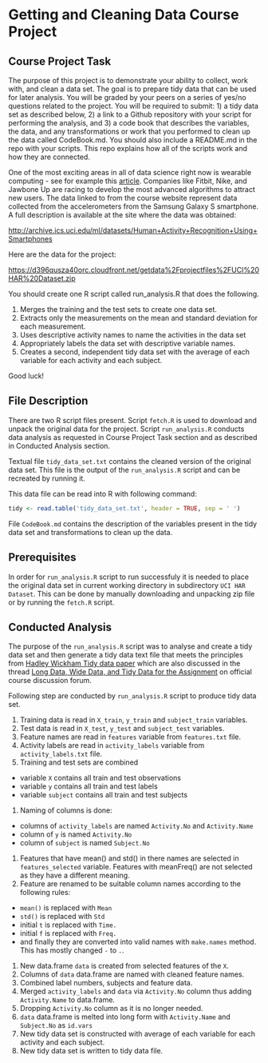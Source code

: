 Getting and Cleaning Data Course Project
========================================

## Course Project Task

The purpose of this project is to demonstrate your ability to collect, work with, and clean a data set. The goal is to prepare tidy data that can be used for later analysis. You will be graded by your peers on a series of yes/no questions related to the project. You will be required to submit: 1) a tidy data set as described below, 2) a link to a Github repository with your script for performing the analysis, and 3) a code book that describes the variables, the data, and any transformations or work that you performed to clean up the data called CodeBook.md. You should also include a README.md in the repo with your scripts. This repo explains how all of the scripts work and how they are connected.  

One of the most exciting areas in all of data science right now is wearable computing - see for example this [article](http://www.insideactivitytracking.com/data-science-activity-tracking-and-the-battle-for-the-worlds-top-sports-brand/). Companies like Fitbit, Nike, and Jawbone Up are racing to develop the most advanced algorithms to attract new users. The data linked to from the course website represent data collected from the accelerometers from the Samsung Galaxy S smartphone. A full description is available at the site where the data was obtained: 

http://archive.ics.uci.edu/ml/datasets/Human+Activity+Recognition+Using+Smartphones 

Here are the data for the project: 

https://d396qusza40orc.cloudfront.net/getdata%2Fprojectfiles%2FUCI%20HAR%20Dataset.zip 

You should create one R script called run_analysis.R that does the following.

1. Merges the training and the test sets to create one data set.
1. Extracts only the measurements on the mean and standard deviation for each measurement. 
1. Uses descriptive activity names to name the activities in the data set
1. Appropriately labels the data set with descriptive variable names. 
1. Creates a second, independent tidy data set with the average of each variable for each activity and each subject.

Good luck!

## File Description

There are two R script files present.
Script `fetch.R` is used to download and unpack the original data for the project.
Script `run_analysis.R` conducts data analysis as requested in Course Project Task section and as described in Conducted Analysis section.

Textual file `tidy_data_set.txt` contains the cleaned version of the original data set. This file is the output of the `run_analysis.R` script and can be recreated by running it.

This data file can be read into R with following command:

```R
tidy <- read.table('tidy_data_set.txt', header = TRUE, sep = ' ')
```

File `CodeBook.md` contains the description of the variables present in the tidy data set and transformations to clean up the data.

## Prerequisites

In order for `run_analysis.R` script to run successfuly it is needed to place the original data set in current working directory in subdirectory `UCI HAR Dataset`. This can be done by manually downloading and unpacking zip file or by running the `fetch.R` script.

## Conducted Analysis

The purpose of the `run_analysis.R` script was to analyse and create a tidy data set and then generate a tidy data text file that meets the principles from [Hadley Wickham Tidy data paper](http://vita.had.co.nz/papers/tidy-data.pdf) which are also discussed in the thread [Long Data, Wide Data, and Tidy Data for the Assignment](https://class.coursera.org/getdata-004/forum/thread?thread_id=262) on official course discussion forum.

Following step are conducted by `run_analysis.R` script to produce tidy data set.

1. Training data is read in `X_train`, `y_train` and `subject_train` variables. 
1. Test data is read in `X_test`, `y_test` and `subject_test` variables. 
1. Feature names are read in `features` variable from `features.txt` file.
1. Activity labels are read in `activity_labels` variable from `activity_labels.txt` file.
1. Training and test sets are combined
  * variable `X` contains all train and test observations
  * variable `y` contains all train and test labels
  * variable `subject` contains all train and test subjects
1. Naming of columns is done:
  * columns of `activity_labels` are named `Activity.No` and `Activity.Name`
  * column of `y` is named `Activity.No`
  * column of `subject` is named `Subject.No`
1. Features that have mean() and std() in there names are selected in `features_selected` variable. Features with meanFreq() are not selected as they have a different meaning.
1. Feature are renamed to be suitable column names according to the following rules:
  * `mean()` is replaced with `Mean`
  * `std()` is replaced with `Std`
  * initial `t` is replaced with `Time.`
  * initial `f` is replaced with `Freq.`
  * and finally they are converted into valid names with `make.names` method. This has mostly changed `-` to `.`.
1. New data.frame `data` is created from selected features of the `X`.
1. Columns of `data` data.frame are named with cleaned feature names. 
1. Combined label numbers, subjects and feature data.
1. Merged `activity_labels` and `data` via `Activity.No` column thus adding `Activity.Name` to data.frame.
1. Dropping `Activity.No` column as it is no longer needed.
1. `data` data.frame is melted into long form with `Activity.Name` and `Subject.No` as `id.vars`
1. New tidy data set is constructed with average of each variable for each activity and each subject.
1. New tidy data set is written to tidy data file.
